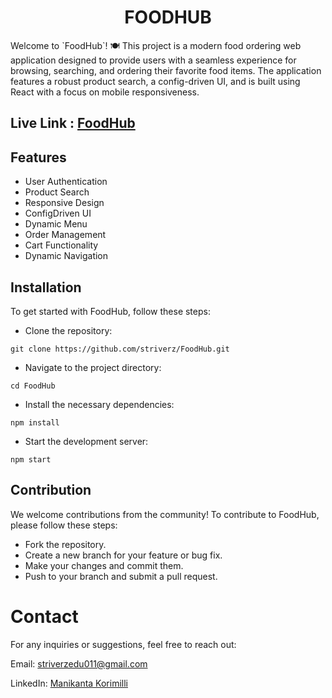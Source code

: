 <h1 align="center">FOODHUB</h1>

<p> Welcome to `FoodHub`! 🍽️ This project is a modern food ordering web application designed to provide users with a seamless experience for browsing, searching, and ordering their favorite food items. The application features a robust product search, a config-driven UI, and is built using React with a focus on mobile responsiveness. </p>

## Live Link : [FoodHub](https://devsavor.online)

## Features
- User Authentication
- Product Search
- Responsive Design
- ConfigDriven UI
- Dynamic Menu
- Order Management
- Cart Functionality
- Dynamic Navigation

## Installation
To get started with FoodHub, follow these steps:

- Clone the repository:
```
git clone https://github.com/striverz/FoodHub.git
```

- Navigate to the project directory:
```
cd FoodHub
```

- Install the necessary dependencies:
```
npm install
```
- Start the development server:
```
npm start
```

## Contribution
We welcome contributions from the community! To contribute to FoodHub, please follow these steps:

- Fork the repository.
- Create a new branch for your feature or bug fix.
- Make your changes and commit them.
- Push to your branch and submit a pull request.

# Contact
For any inquiries or suggestions, feel free to reach out:

Email: striverzedu011@gmail.com

LinkedIn: [Manikanta Korimilli](https://www.linkedin.com/in/manikanta-korimilli-04a22324b/)



